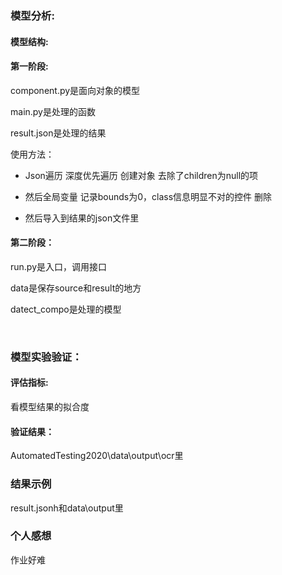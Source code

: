 ### 模型分析:

#### 模型结构:

#### 第一阶段:

component.py是面向对象的模型

main.py是处理的函数

result.json是处理的结果



使用方法：

- Json遍历 深度优先遍历 创建对象 去除了children为null的项

- 然后全局变量 记录bounds为0，class信息明显不对的控件 删除

- 然后导入到结果的json文件里

#### 第二阶段：

run.py是入口，调用接口

data是保存source和result的地方

datect_compo是处理的模型

​				

### 模型实验验证：

#### 评估指标:

看模型结果的拟合度

#### 验证结果：

AutomatedTesting2020\data\output\ocr里

### 结果示例

result.jsonh和data\output里

### 个人感想

作业好难